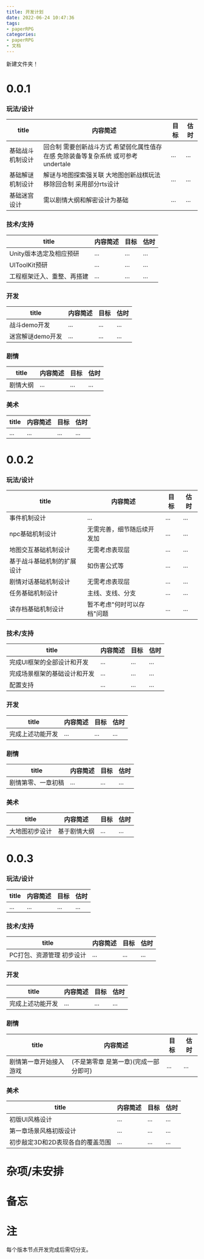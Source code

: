 ```yaml
---
title: 开发计划
date: 2022-06-24 10:47:36
tags:
- paperRPG
categories: 
- paperRPG
- 文档
---
```


新建文件夹！


# 0.0.1

### 玩法/设计

| title | 内容简述 | 目标 | 估时
| - | - | - | - |
| 基础战斗机制设计 | 回合制 需要创新战斗方式 希望弱化属性值存在感 免除装备等复杂系统 或可参考undertale | ... | ... |
| 基础解谜机制设计 | 解谜与地图探索强关联  大地图创新战棋玩法 移除回合制 采用部分rts设计 | ... | ... |
| 基础迷宫设计 | 需以剧情大纲和解密设计为基础 | ... | ... |

### 技术/支持

| title | 内容简述 | 目标 | 估时
| - | - | - | - |
| Unity版本选定及相应预研 | ... | ... | ... |
| UIToolKit预研 | ... | ... | ... |
| 工程框架迁入、重整、再搭建 | ... | ... | ... |

### 开发

| title | 内容简述 | 目标 | 估时
| - | - | - | - |
| 战斗demo开发 | ... | ... | ... |
| 迷宫解谜demo开发 | ... | ... | ... |

### 剧情

| title | 内容简述 | 目标 | 估时
| - | - | - | - |
| 剧情大纲 | ... | ... | ... |

### 美术

| title | 内容简述 | 目标 | 估时
| - | - | - | - |
| ... | ... | ... | ... |

# 0.0.2

### 玩法/设计

| title | 内容简述 | 目标 | 估时
| - | - | - | - |
| 事件机制设计 | ... | ... | ... |
| npc基础机制设计 | 无需完善，细节随后续开发加 | ... | ... |
| 地图交互基础机制设计 | 无需考虑表现层 | ... | ... |
| 基于战斗基础机制的扩展设计 | 如伤害公式等 | ... | ... |
| 剧情对话基础机制设计 | 无需考虑表现层 | ... | ... |
| 任务基础机制设计 | 主线、支线、分支 | ... | ... |
| 读存档基础机制设计 | 暂不考虑"何时可以存档"问题 | ... | ... |

### 技术/支持

| title | 内容简述 | 目标 | 估时
| - | - | - | - |
| 完成UI框架的全部设计和开发 | ... | ... | ... |
| 完成场景框架的基础设计和开发 | ... | ... | ... |
| 配置支持 | ... | ... | ... |

### 开发

| title | 内容简述 | 目标 | 估时
| - | - | - | - |
| 完成上述功能开发 | ... | ... | ... |

### 剧情

| title | 内容简述 | 目标 | 估时
| - | - | - | - |
| 剧情第零、一章初稿 | ... | ... | ... |

### 美术

| title | 内容简述 | 目标 | 估时
| - | - | - | - |
| 大地图初步设计 | 基于剧情大纲 | ... | ... | 

# 0.0.3

### 玩法/设计

| title | 内容简述 | 目标 | 估时
| - | - | - | - |
| ... | ... | ... | ... |

### 技术/支持

| title | 内容简述 | 目标 | 估时
| - | - | - | - |
| PC打包、资源管理 初步设计 | ... | ... | ... |

### 开发

| title | 内容简述 | 目标 | 估时
| - | - | - | - |
| 完成上述功能开发 | ... | ... | ... |

### 剧情

| title | 内容简述 | 目标 | 估时
| - | - | - | - |
| 剧情第一章开始接入游戏 | (不是第零章 是第一章)(完成一部分即可) | ... | ... |

### 美术

| title | 内容简述 | 目标 | 估时
| - | - | - | - |
| 初版UI风格设计 | ... | ... | ... | 
| 第一章场景风格初版设计 | ... | ... | ... | 
| 初步敲定3D和2D表现各自的覆盖范围 | ... | ... | ... | 


# 杂项/未安排


# 备忘


# 注

每个版本节点开发完成后需切分支。